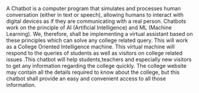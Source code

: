# 

A Chatbot is a computer program that simulates and
processes human conversation (either in text or speech), allowing humans to interact with
digital devices as if they are communicating with a real person. Chatbots work on the
principle of AI (Artificial Intelligence) and ML (Machine Learning). We, therefore,
shall be implementing a virtual assistant based on these principles which can solve any
college related query. This will work as a College Oriented Intelligence machine. This virtual
machine will respond to the queries of students as well as visitors on college related issues
.This chatbot will help students,teachers and especially new visitors to get any information
regarding the college quickly.
The college website may contain all the details required to know about the college, but this
chatbot shall provide an easy and convenient access to all those information.
